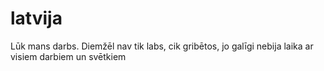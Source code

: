 # latvija

Lūk mans darbs.
Diemžēl nav tik labs, cik gribētos, jo galīgi nebija laika ar visiem darbiem un svētkiem
